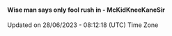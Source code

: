 #### Wise man says only fool rush in - McKidKneeKaneSir
Updated on 28/06/2023 - 08:12:18 (UTC) Time Zone
